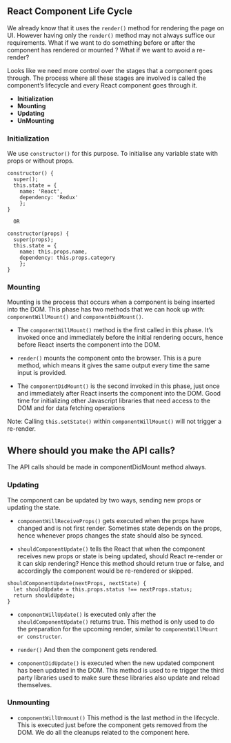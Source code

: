 ## React Component Life Cycle

We already know that it uses the `render()` method for rendering the page on UI.
However having only the `render()` method may not always suffice our requirements. 
What if we want to do something before or after the component has rendered or mounted ? What if we want to avoid a re-render?

Looks like we need more control over the stages that a component goes through. 
The process where all these stages are involved is called the component’s lifecycle and every React component goes through it.

- **Initialization** 
- **Mounting**
- **Updating**
- **UnMounting**

### Initialization
We use `constructor()` for this purpose. To initialise any variable state with props or without props. 

``` 
constructor() {
  super();
  this.state = {
    name: 'React',
    dependency: 'Redux'
    };
}
  
  OR 
  
constructor(props) {
  super(props);
  this.state = {
    name: this.props.name,
    dependency: this.props.category
    };
}
```
### Mounting
Mounting is the process that occurs when a component is being inserted into the DOM. This phase has two methods that we can hook up with: `componentWillMount()` and `componentDidMount()`.  

- The `componentWillMount()` method is the first called in this phase. It’s invoked once and immediately before the initial rendering occurs, hence before React inserts the component into the DOM.

- `render()` mounts the component onto the browser. This is a pure method, which means it gives the same output every time the same input is provided.

- The `componentDidMount()` is the second invoked in this phase, just once and immediately after React inserts the component into the DOM. Good time for initializing other Javascript libraries that need access to the DOM and for data fetching operations

Note: Calling `this.setState()` within `componentWillMount()` will not trigger a re-render.

## Where should you make the API calls?
The API calls should be made in componentDidMount method always.

### Updating
The component can be updated by two ways, sending new props or updating the state.

- `componentWillReceiveProps()` gets executed when the props have changed and is not first render. Sometimes state depends on the props, hence whenever props changes the state should also be synced. 

- `shouldComponentUpdate()` tells the React that when the component receives new props or state is being updated, should React re-render or it can skip rendering? Hence this method should return true or false, and accordingly the component would be re-rendered or skipped. 
```
shouldComponentUpdate(nextProps, nextState) {
  let shouldUpdate = this.props.status !== nextProps.status;
  return shouldUpdate;
}
```

- `componentWillUpdate()` is executed only after the `shouldComponentUpdate()` returns true. This method is only used to do the preparation for the upcoming render, similar to `componentWillMount or constructor`.

- `render()` And then the component gets rendered.

- `componentDidUpdate()` is executed when the new updated component has been updated in the DOM. This method is used to re trigger the third party libraries used to make sure these libraries also update and reload themselves.

### Unmounting
- `componentWillUnmount()` This method is the last method in the lifecycle. This is executed just before the component gets removed from the DOM. We do all the cleanups related to the component here.
